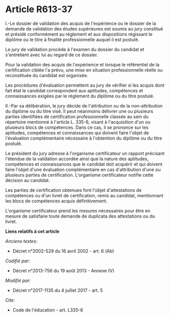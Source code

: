 # Article R613-37

I.-Le dossier de validation des acquis de l'expérience ou le dossier de la demande de validation des études supérieures est
soumis au jury constitué et présidé conformément au règlement et aux dispositions régissant le diplôme ou le titre à finalité
professionnelle auquel il est postulé. 

Le jury de validation procède à l'examen du dossier du candidat et s'entretient avec lui au regard de ce dossier. 

Pour la validation des acquis de l'expérience et lorsque le référentiel de la certification ciblée l'a prévu, une mise en
situation professionnelle réelle ou reconstituée du candidat est organisée. 

Les procédures d'évaluation permettent au jury de vérifier si les acquis dont fait état le candidat correspondent aux
aptitudes, compétences et connaissances exigées par le règlement du diplôme ou du titre postulé. 

II.-Par sa délibération, le jury décide de l'attribution ou de la non-attribution du diplôme ou du titre visé. Il peut
néanmoins délivrer une ou plusieurs parties identifiées de certification professionnelle classée au sein du répertoire
mentionné à l'article L. 335-6, visant à l'acquisition d'un ou plusieurs blocs de compétences. Dans ce cas, il se prononce
sur les aptitudes, compétences et connaissances qui doivent faire l'objet de l'évaluation complémentaire nécessaire à
l'obtention du diplôme ou du titre postulé. 

Le président du jury adresse à l'organisme certificateur un rapport précisant l'étendue de la validation accordée ainsi que
la nature des aptitudes, compétences et connaissances que le candidat doit acquérir et qui doivent faire l'objet d'une
évaluation complémentaire en cas d'attribution d'une ou plusieurs parties de certification. L'organisme certificateur notifie
cette décision au candidat. 

Les parties de certification obtenues font l'objet d'attestations de compétences ou d'un livret de certification, remis au
candidat, mentionnant les blocs de compétences acquis définitivement. 

L'organisme certificateur prend les mesures nécessaires pour être en mesure de satisfaire toute demande de duplicata des
attestations ou du livret.

**Liens relatifs à cet article**

_Anciens textes_:

  - Décret n°2002-529 du 16 avril 2002 - art. 6 (Ab)

_Codifié par_:

  - Décret n°2013-756 du 19 août 2013 -  Annexe (V)

_Modifié par_:

  - Décret n°2017-1135 du 4 juillet 2017 - art. 5

_Cite_:

  - Code de l'éducation - art. L335-6
